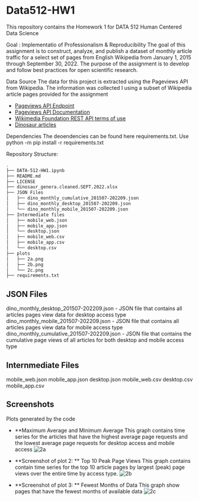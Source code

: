 # Data512-HW1

This repository contains the Homework 1 for DATA 512 Human Centered Data Science

Goal : Implementatio of Professionalism & Reproducibility
The goal of this assignment is to construct, analyze, and publish a dataset of monthly article traffic for a select set of pages from English Wikipedia from January 1, 2015 through September 30, 2022. The purpose of the assignment is to develop and follow best practices for open scientific research.

Data Source
The data for this project is extracted using the Pageviews API from Wikipedia. The information was collected I using a subset of Wikipedia article pages provided for the assignment

 - [Pageviews API Endpoint](https://wikimedia.org/api/rest_v1/#!/Pageviews_data/get_metrics_pageviews_aggregate_project_access_agent_granularity_start_end)
 - [Pageviews API Documentation](https://wikitech.wikimedia.org/wiki/Analytics/AQS/Pageviews)
 - [Wikimedia Foundation REST API terms of use](https://www.mediawiki.org/wiki/REST_API#Terms_and_conditions)
 - [Dinosaur articles](https://docs.google.com/spreadsheets/d/1zfBNKsuWOFVFTOGK8qnTr2DmHkYK4mAACBKk1sHLt_k/edit?usp=sharing)


Dependencies
The deoendencies can be found here requirements.txt. Use python -m pip install -r requirements.txt

Repository Structure:
```bash
.
├── DATA-512-HW1.ipynb
├── README.md
├── LICENSE
├── dinosaur_genera.cleaned.SEPT.2022.xlsx
├── JSON Files
│   ├── dino_monthly_cumulative_201507-202209.json
│   ├── dino_monthly_desktop_201507-202209.json
│   └── dino_monthly_mobile_201507-202209.json
├── Intermediate files
│   ├── mobile_web.json
│   ├── mobile_app.json
│   └── desktop.json
│   ├── mobile_web.csv
│   ├── mobile_app.csv
│   └── desktop.csv
├── plots
│   ├── 2a.png
│   ├── 2b.png
│   └── 2c.png
├── requirements.txt

```
## JSON Files
dino_monthly_desktop_201507-202209.json - JSON file that contains all articles pages view data for desktop access type 
dino_monthly_mobile_201507-202209.json - JSON file that contains all articles pages view data for mobile access type 
dino_monthly_cumulative_201507-202209.json - JSON file that contains the cumulative page views of all articles for both desktop and mobile access type

## Internmediate Files
mobile_web.json
mobile_app.json
desktop.json
mobile_web.csv
desktop.csv
mobile_app.csv

## Screenshots
Plots generated by the code

- **Maximum Average and Minimum Average
This graph contains time series for the articles that have the highest average page requests and the lowest average page requests for desktop access and mobile access
 ![2a](https://user-images.githubusercontent.com/97569560/194457149-15a1c585-ac67-4e62-806e-6f51740ea247.png)



- **Screenshot of plot 2: ** Top 10 Peak Page Views
This graph contains contain time series for the top 10 article pages by largest (peak) page views over the entire time by access type.
![2b](https://user-images.githubusercontent.com/97569560/194457225-bbcb85d2-62cd-4184-b755-6ece84678566.png)


- **Screenshot of plot 3: ** Fewest Months of Data
This graph show pages that have the fewest months of available data
![2c](https://user-images.githubusercontent.com/97569560/194457264-886f0e77-de81-4382-9586-4d3d592dec52.png)
